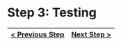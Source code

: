 # Step 3: Testing

[//]: # (head-end)




[//]: # (foot-start)

[{]: <helper> (navStep)

| [< Previous Step](https://github.com/Urigo/WhatsApp-Clone-Server/tree/master@0.2.0/.tortilla/manuals/views/step2.md) | [Next Step >](https://github.com/Urigo/WhatsApp-Clone-Server/tree/master@0.2.0/.tortilla/manuals/views/step4.md) |
|:--------------------------------|--------------------------------:|

[}]: #
